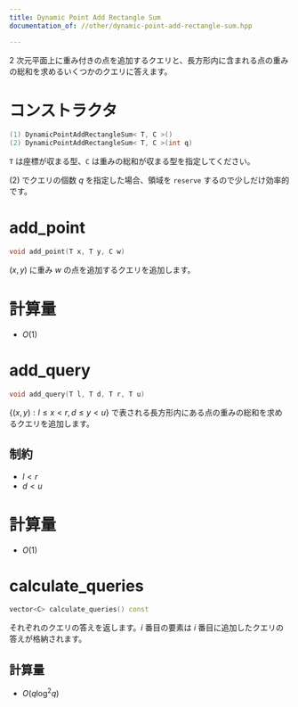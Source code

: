 ```yaml
---
title: Dynamic Point Add Rectangle Sum
documentation_of: //other/dynamic-point-add-rectangle-sum.hpp

---
```


2 次元平面上に重み付きの点を追加するクエリと、長方形内に含まれる点の重みの総和を求めるいくつかのクエリに答えます。

# コンストラクタ

```cpp
(1) DynamicPointAddRectangleSum< T, C >()
(2) DynamicPointAddRectangleSum< T, C >(int q)
```

`T` は座標が収まる型、`C` は重みの総和が収まる型を指定してください。

(2) でクエリの個数 $q$ を指定した場合、領域を `reserve` するので少しだけ効率的です。

# add_point

```cpp
void add_point(T x, T y, C w)
```

$(x, y)$ に重み $w$ の点を追加するクエリを追加します。

# 計算量

- $O(1)$

# add_query

```cpp
void add_query(T l, T d, T r, T u)
```

$\lbrace (x,y):l \leq x \lt r, d \leq y \lt u\rbrace$ で表される長方形内にある点の重みの総和を求めるクエリを追加します。

## 制約

- $l \lt r$
- $d \lt u$

# 計算量

- $O(1)$

# calculate_queries

```cpp
vector<C> calculate_queries() const
```

それぞれのクエリの答えを返します。$i$ 番目の要素は $i$ 番目に追加したクエリの答えが格納されます。

## 計算量

- $O(q \log^2 q)$
